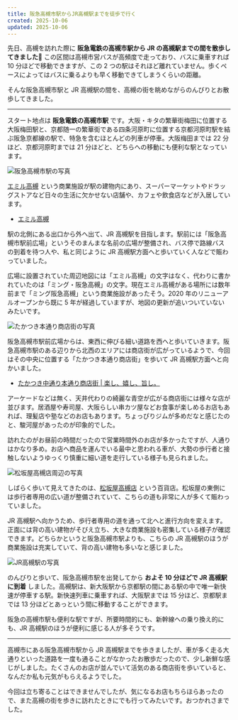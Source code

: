 ```yaml
---
title: 阪急高槻市駅からJR高槻駅までを徒歩で行く
created: 2025-10-06
updated: 2025-10-06
---
```


先日、高槻を訪れた際に **阪急電鉄の高槻市駅から JR の高槻駅までの間を散歩してきました🚶** この区間は高槻市営バスが高頻度で走っており、バスに乗車すれば 10 分ほどで移動できますが、この 2 つの駅はそれほど離れていません。歩くペースによってはバスに乗るよりも早く移動できてしまうくらいの距離。

そんな阪急高槻市駅と JR 高槻駅の間を、高槻の街を眺めながらのんびりとお散歩してきました。

---

スタート地点は **阪急電鉄の高槻市駅** です。大阪・キタの繁華街梅田に位置する大阪梅田駅と、京都随一の繁華街である四条河原町に位置する京都河原町駅を結ぶ阪急京都線の駅で、特急を含むほとんどの列車が停車。大阪梅田までは 22 分ほど、京都河原町までは 21 分ほどと、どちらへの移動にも便利な駅となっています。

![阪急高槻市駅の写真](76a58992-5462-4785-664c-7bb7c33aa300)

[エミル高槻](https://emirutakatsuki.hankyu.co.jp/) という商業施設が駅の建物内にあり、スーパーマーケットやドラッグストアなど日々の生活に欠かせない店舗や、カフェや飲食店などが入居しています。

- [エミル高槻](https://emirutakatsuki.hankyu.co.jp/)

駅の北側にある出口から外へ出て、JR 高槻駅を目指します。駅前には「阪急高槻市駅前広場」というそのまんまな名前の広場が整備され、バス停で路線バスの到着を待つ人や、私と同じように JR 高槻駅方面へと歩いていく人などで賑わっていました。

広場に設置されていた周辺地図には「エミル高槻」の文字はなく、代わりに書かれていたのは「ミング・阪急高槻」の文字。現在エミル高槻がある場所には数年前まで「ミング阪急高槻」という商業施設があったそう。2020 年のリニューアルオープンから既に 5 年が経過していますが、地図の更新が追いついていないみたいです。

![たかつき本通り商店街の写真](4273b901-a3fe-4d56-57fb-9c7aa590af00)

阪急高槻市駅前広場からは、東西に伸びる細い道路を西へと歩いていきます。阪急高槻市駅のある辺りから北西のエリアには商店街が広がっているようで、今回はその中央に位置する「たかつき本通り商店街」を歩いて JR 高槻駅方面へと向かいました。

- [たかつき中通り本通り商店街 | 楽し、嬉し、旨し。](https://nakahondori.jp/)

アーケードなどは無く、天井代わりの綺麗な青空が広がる商店街には様々な店が並びます。居酒屋や寿司屋、大阪らしい串カツ屋などお食事が楽しめるお店もあれば、理髪店や塾などのお店もあります。ちょっぴりジムが多めだなと感じたのと、駿河屋があったのが印象的でした。

訪れたのがお昼前の時間だったので営業時間外のお店が多かったですが、人通りはかなり多め。お店へ商品を運んでいる最中と思われる車が、大勢の歩行者と接触しないようゆっくり慎重に細い道を走行している様子も見られました。

![松坂屋高槻店周辺の写真](cafab8d6-ad98-469e-0cf6-b17b788e2000)

しばらく歩いて見えてきたのは、[松坂屋高槻店](https://www.matsuzakaya.co.jp/takatsuki/) という百貨店。松坂屋の東側には歩行者専用の広い道が整備されていて、こちらの道も非常に人が多くて賑わっていました。

JR 高槻駅へ向かうため、歩行者専用の道を通って北へと進行方向を変えます。正面には背の高い建物がそびえ立ち、大きな商業施設も密集している様子が確認できます。どちらかというと阪急高槻市駅よりも、こちらの JR 高槻駅のほうが商業施設は充実していて、背の高い建物も多いなと感じました。

![JR高槻駅の写真](8d3254f3-5971-4fcd-fc70-291535648b00)

のんびりと歩いて、阪急高槻市駅を出発してから **およそ 10 分ほどで JR 高槻駅に到着** しました。高槻駅は、新大阪駅から京都駅の間にある駅の中で唯一新快速が停車する駅。新快速列車に乗車すれば、大阪駅までは 15 分ほど、京都駅までは 13 分ほどとあっという間に移動することができます。

阪急の高槻市駅も便利な駅ですが、所要時間的にも、新幹線への乗り換え的にも、JR 高槻駅のほうが便利に感じる人が多そうです。

---

高槻市にある阪急高槻市駅から JR 高槻駅までを歩きましたが、車が多く走る大通りといった道路を一度も通ることがなかったお散歩だったので、少し新鮮な感じがしました。たくさんのお店が並んでいて活気のある商店街を歩いていると、なんだか私も元気がもらえるようでした。

今回は立ち寄ることはできませんでしたが、気になるお店もちらほらあったので、また高槻の街を歩きに訪れたときにでも行ってみたいです。おつかれさまでした。
